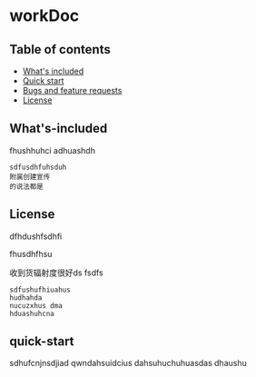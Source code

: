 # workDoc

## Table of contents
- [What's included](#whats-included)
- [Quick start](#quick-start)
- [Bugs and feature requests](#bugs-and-feature-requests)
- [License](#license)

## What's-included
fhushhuhci
adhuashdh
```
sdfusdhfuhsduh
附属创建宣传
的说法都是

```
## License
dfhdushfsdhfi

fhusdhfhsu

收到货辐射度很好ds
fsdfs
```
sdfushufhiuahus
hudhahda
nucuzxhus dma
hduashuhcna

```

## quick-start
sdhufcnjnsdjiad
qwndahsuidcius
dahsuhuchuhuasdas
dhaushu


